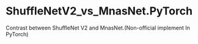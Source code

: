 # ShuffleNetV2_vs_MnasNet.PyTorch
Contrast between ShuffleNet V2 and MnasNet.(Non-official implement In PyTorch)
